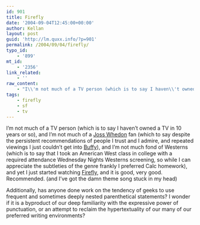 ```yaml
---
id: 901
title: Firefly
date: '2004-09-04T12:45:00+00:00'
author: Kellan
layout: post
guid: 'http://lm.quxx.info/?p=901'
permalink: /2004/09/04/firefly/
typo_id:
    - '899'
mt_id:
    - '2356'
link_related:
    - ''
raw_content:
    - "I\\'m not much of a TV person (which is to say I haven\\'t owned a TV in 10 years or so), and I\\'m not much of a <a href=\\\"http://whedonesque.com/\\\">Joss Whedon</a> fan (which to say despite the persistent recommendations of people I trust and I admire, and repeated viewings I just couldn\\'t get into <a href=\\\"http://www.buffyguide.com/\\\">Buffy</a>), and I\\'m not much fond of Westerns (which is to say that I took an American West class in college with a required attendance Wednesday Nights Westerns screening, so while I can appreciate the subtleties of the genre frankly I preferred Calc homework), and yet I just started watching <a href=\\\"http://www.imdb.com/title/tt0303461/\\\" title=\\\"Too Pretty Too Die\\\">Firefly</a>, and it is good, very good.  Recommended.  (and I\\'ve got the damn theme song stuck in my head)\r\n\r\nAdditionally, has anyone done work on the tendency of geeks to use frequent and sometimes deeply nested parenthetical statements?  I wonder if it is a byproduct of our deep familiarity with the expressive power of punctuation, or an attempt to reclaim the hypertextuality of our many of our preferred writing environments?"
tags:
    - firefly
    - sf
    - tv
---
```


I’m not much of a TV person (which is to say I haven’t owned a TV in 10 years or so), and I’m not much of a [Joss Whedon](http://whedonesque.com/) fan (which to say despite the persistent recommendations of people I trust and I admire, and repeated viewings I just couldn’t get into [Buffy](http://www.buffyguide.com/)), and I’m not much fond of Westerns (which is to say that I took an American West class in college with a required attendance Wednesday Nights Westerns screening, so while I can appreciate the subtleties of the genre frankly I preferred Calc homework), and yet I just started watching [Firefly](http://www.imdb.com/title/tt0303461/ "Too Pretty Too Die"), and it is good, very good. Recommended. (and I’ve got the damn theme song stuck in my head)

Additionally, has anyone done work on the tendency of geeks to use frequent and sometimes deeply nested parenthetical statements? I wonder if it is a byproduct of our deep familiarity with the expressive power of punctuation, or an attempt to reclaim the hypertextuality of our many of our preferred writing environments?
